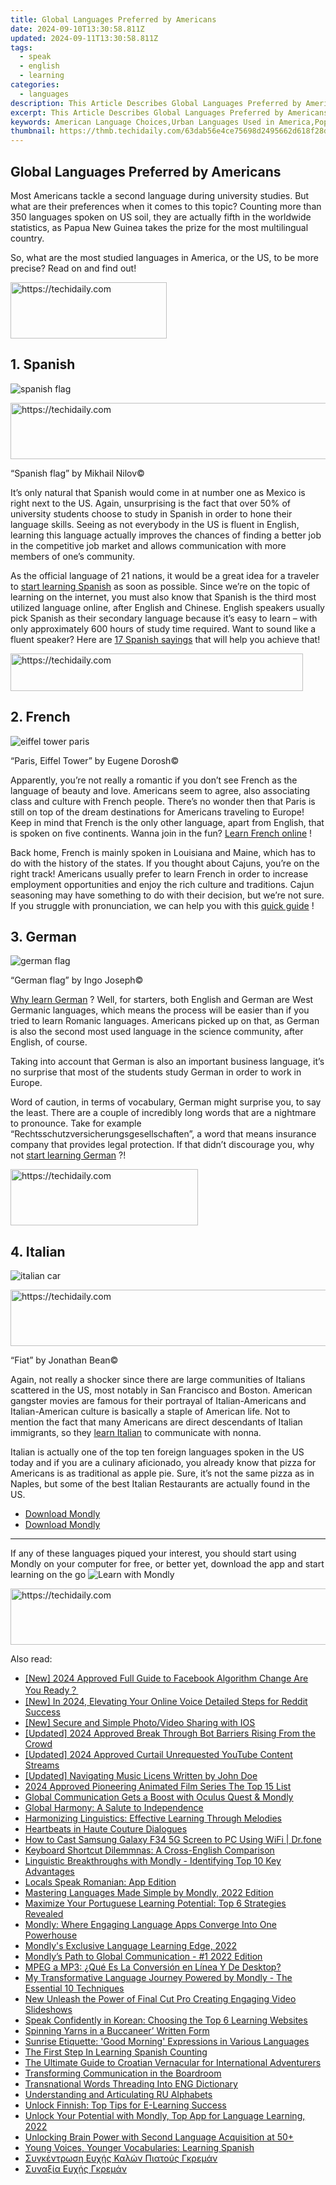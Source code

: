 ```yaml
---
title: Global Languages Preferred by Americans
date: 2024-09-10T13:30:58.811Z
updated: 2024-09-11T13:30:58.811Z
tags:
  - speak
  - english
  - learning
categories:
  - languages
description: This Article Describes Global Languages Preferred by Americans
excerpt: This Article Describes Global Languages Preferred by Americans
keywords: American Language Choices,Urban Languages Used in America,Popular Foreign Languages in the USA,English Proficiency Among American Residents,Bilingual Education in America,Multicultural Languages USA,International Language Programs for Americans
thumbnail: https://thmb.techidaily.com/63dab56e4ce75698d2495662d618f28dc10e8ea5781384709b703dd0571829f2.jpg
---
```


## Global Languages Preferred by Americans

 Most Americans tackle a second language during university studies. But what are their preferences when it comes to this topic? Counting more than 350 languages spoken on US soil, they are actually fifth in the worldwide statistics, as Papua New Guinea takes the prize for the most multilingual country.

 So, what are the most studied languages in America, or the US, to be more precise? Read on and find out!





<!-- affiliate ads begin -->
<a href="https://aligracehair.sjv.io/c/5597632/2115914/19272" target="_top" id="2115914">
  <img src="//a.impactradius-go.com/display-ad/19272-2115914" border="0" alt="https://techidaily.com" width="250" height="90"/>
</a>
<img height="0" width="0" src="https://aligracehair.sjv.io/i/5597632/2115914/19272" style="position:absolute;visibility:hidden;" border="0" />
<!-- affiliate ads end -->




## 1\. Spanish

![spanish flag](https://edge.mondly.com/blog/wp-content/uploads/2021/12/spanish-flag-960x639.jpg "Which Are The Most Studied Foreign Languages In America? 2")





<!-- affiliate ads begin -->
<a href="https://appsumo.8odi.net/c/5597632/2118314/7443" target="_top" id="2118314">
  <img src="//a.impactradius-go.com/display-ad/7443-2118314" border="0" alt="https://techidaily.com" width="728" height="90"/>
</a>
<img height="0" width="0" src="https://appsumo.8odi.net/i/5597632/2118314/7443" style="position:absolute;visibility:hidden;" border="0" />
<!-- affiliate ads end -->




 “Spanish flag” by Mikhail Nilov©

 It’s only natural that Spanish would come in at number one as Mexico is right next to the US. Again, unsurprising is the fact that over 50% of university students choose to study in Spanish in order to hone their language skills. Seeing as not everybody in the US is fluent in English, learning this language actually improves the chances of finding a better job in the competitive job market and allows communication with more members of one’s community.

 As the official language of 21 nations, it would be a great idea for a traveler to [start learning Spanish](https://shop.mondly.com/affiliate.php?ACCOUNT=ATISTUDI&AFFILIATE=108875&PATH=https://www.mondly.com?AFFILIATE=108875)  as soon as possible. Since we’re on the topic of learning on the internet, you must also know that Spanish is the third most utilized language online, after English and Chinese. English speakers usually pick Spanish as their secondary language because it’s easy to learn – with only approximately 600 hours of study time required. Want to sound like a fluent speaker? Here are [17 Spanish sayings](https://shop.mondly.com/affiliate.php?ACCOUNT=ATISTUDI&AFFILIATE=108875&PATH=https://www.mondly.com?AFFILIATE=108875) that will help you achieve that!





<!-- affiliate ads begin -->
<a href="https://aligracehair.sjv.io/c/5597632/2135360/19272" target="_top" id="2135360">
  <img src="//a.impactradius-go.com/display-ad/19272-2135360" border="0" alt="https://techidaily.com" width="468" height="60"/>
</a>
<img height="0" width="0" src="https://aligracehair.sjv.io/i/5597632/2135360/19272" style="position:absolute;visibility:hidden;" border="0" />
<!-- affiliate ads end -->




## 2\. French

![eiffel tower paris](https://edge.mondly.com/blog/wp-content/uploads/2021/12/eiffel-tower-paris-960x640.jpg "Which Are The Most Studied Foreign Languages In America? 3")

 “Paris, Eiffel Tower” by Eugene Dorosh©

 Apparently, you’re not really a romantic if you don’t see French as the language of beauty and love. Americans seem to agree, also associating class and culture with French people. There’s no wonder then that Paris is still on top of the dream destinations for Americans traveling to Europe! Keep in mind that French is the only other language, apart from English, that is spoken on five continents. Wanna join in the fun? [Learn French online](https://shop.mondly.com/affiliate.php?ACCOUNT=ATISTUDI&AFFILIATE=108875&PATH=https://www.mondly.com?AFFILIATE=108875) !

 Back home, French is mainly spoken in Louisiana and Maine, which has to do with the history of the states. If you thought about Cajuns, you’re on the right track! Americans usually prefer to learn French in order to increase employment opportunities and enjoy the rich culture and traditions. Cajun seasoning may have something to do with their decision, but we’re not sure. If you struggle with pronunciation, we can help you with this [quick guide](https://shop.mondly.com/affiliate.php?ACCOUNT=ATISTUDI&AFFILIATE=108875&PATH=https://www.mondly.com?AFFILIATE=108875) !

## 3\. German

![german flag](https://edge.mondly.com/blog/wp-content/uploads/2021/12/german-flag-960x587.jpg "Which Are The Most Studied Foreign Languages In America? 4")

 “German flag” by Ingo Joseph©

[Why learn German](https://shop.mondly.com/affiliate.php?ACCOUNT=ATISTUDI&AFFILIATE=108875&PATH=https://www.mondly.com?AFFILIATE=108875)  ? Well, for starters, both English and German are West Germanic languages, which means the process will be easier than if you tried to learn Romanic languages. Americans picked up on that, as German is also the second most used language in the science community, after English, of course.

 Taking into account that German is also an important business language, it’s no surprise that most of the students study German in order to work in Europe.

 Word of caution, in terms of vocabulary, German might surprise you, to say the least. There are a couple of incredibly long words that are a nightmare to pronounce. Take for example “Rechtsschutzversicherungsgesellschaften”, a word that means insurance company that provides legal protection. If that didn’t discourage you, why not [start learning German](https://shop.mondly.com/affiliate.php?ACCOUNT=ATISTUDI&AFFILIATE=108875&PATH=https://www.mondly.com?AFFILIATE=108875) ?!





<!-- affiliate ads begin -->
<a href="https://aidotcom.pxf.io/c/5597632/2129041/19576" target="_top" id="2129041">
  <img src="//a.impactradius-go.com/display-ad/19576-2129041" border="0" alt="https://techidaily.com" width="300" height="90"/>
</a>
<img height="0" width="0" src="https://aidotcom.pxf.io/i/5597632/2129041/19576" style="position:absolute;visibility:hidden;" border="0" />
<!-- affiliate ads end -->




## 4\. Italian

![italian car](https://edge.mondly.com/blog/wp-content/uploads/2021/12/italian-car-960x644.jpg "Which Are The Most Studied Foreign Languages In America? 5")





<!-- affiliate ads begin -->
<a href="https://ephamedtechinc.pxf.io/c/5597632/2137204/26400" target="_top" id="2137204">
  <img src="//a.impactradius-go.com/display-ad/26400-2137204" border="0" alt="https://techidaily.com" width="728" height="90"/>
</a>
<img height="0" width="0" src="https://ephamedtechinc.pxf.io/i/5597632/2137204/26400" style="position:absolute;visibility:hidden;" border="0" />
<!-- affiliate ads end -->




 “Fiat” by Jonathan Bean©

 Again, not really a shocker since there are large communities of Italians scattered in the US, most notably in San Francisco and Boston. American gangster movies are famous for their portrayal of Italian-Americans and Italian-American culture is basically a staple of American life. Not to mention the fact that many Americans are direct descendants of Italian immigrants, so they [learn Italian](https://shop.mondly.com/affiliate.php?ACCOUNT=ATISTUDI&AFFILIATE=108875&PATH=https://www.mondly.com?AFFILIATE=108875) to communicate with nonna.

 Italian is actually one of the top ten foreign languages spoken in the US today and if you are a culinary aficionado, you already know that pizza for Americans is as traditional as apple pie. Sure, it’s not the same pizza as in Naples, but some of the best Italian Restaurants are actually found in the US.

* [Download Mondly](https://www.facebook.com/sharer/sharer.php?u=https%3A%2F%2Fwww.mondly.com%2Fblog%2Fmost-studied-languages-america%2F&t=Which+Are+the+Most+Studied+Foreign+Languages+in+America%3F "Share on Facebook")
* [Download Mondly](https://shop.mondly.com/affiliate.php?ACCOUNT=ATISTUDI&AFFILIATE=108875&PATH=https://www.mondly.com?AFFILIATE=108875)

---

 If any of these languages piqued your interest, you should start using Mondly on your computer for free, or better yet, download the app and start learning on the go ![Learn with Mondly](https://adjt.mondly.com/5ixfg4k?campaign=blog-post-id-6310&fallback=https%3A%2F%2Fapp.mondly.com%3Futm%5Fmedium%3Dblog%5Fblog-post-id-6310%26utm%5Fsource%3Dblog-post-id-6310&redirect%5Fmacos=https%3A%2F%2Fapp.mondly.com%3Futm%5Fmedium%3Dblog%5Fblog-post-id-6310%26utm%5Fsource%3Dblog-post-id-6310&redirect%5Fandroid=https%3A%2F%2Fplay.google.com%2Fstore%2Fapps%2Fdetails%3Fid%3Dcom.atistudios.mondly.languages%3Futm%5Fmedium%3Dblog%5Fblog-post-id-6310%26utm%5Fsource%3Dblog-post-id-6310&redirect%5Fios=https%3A%2F%2Fapps.apple.com%2Fapp%2Fapple-store%2Fid987873536%3Fpt%3D78954800%26ct%3Dblog-post-id-6310%26mt%3D8 "Learn with Mondly")





<!-- affiliate ads begin -->
<a href="https://unicoeye.pxf.io/c/5597632/2134227/18498" target="_top" id="2134227">
  <img src="//a.impactradius-go.com/display-ad/18498-2134227" border="0" alt="https://techidaily.com" width="728" height="90"/>
</a>
<img height="0" width="0" src="https://unicoeye.pxf.io/i/5597632/2134227/18498" style="position:absolute;visibility:hidden;" border="0" />
<!-- affiliate ads end -->




<ins class="adsbygoogle"
     style="display:block"
     data-ad-format="autorelaxed"
     data-ad-client="ca-pub-7571918770474297"
     data-ad-slot="1223367746"></ins>



<ins class="adsbygoogle"
     style="display:block"
     data-ad-client="ca-pub-7571918770474297"
     data-ad-slot="8358498916"
     data-ad-format="auto"
     data-full-width-responsive="true"></ins>

<span class="atpl-alsoreadstyle">Also read:</span>
<div><ul>
<li><a href="https://facebook-videos.techidaily.com/new-2024-approved-full-guide-to-facebook-algorithm-change-are-you-ready/"><u>[New] 2024 Approved  Full Guide to Facebook Algorithm Change   Are You Ready？</u></a></li>
<li><a href="https://fox-links.techidaily.com/new-in-2024-elevating-your-online-voice-detailed-steps-for-reddit-success/"><u>[New] In 2024, Elevating Your Online Voice  Detailed Steps for Reddit Success</u></a></li>
<li><a href="https://extra-guidance.techidaily.com/new-secure-and-simple-photovideo-sharing-with-ios/"><u>[New] Secure and Simple Photo/Video Sharing with IOS</u></a></li>
<li><a href="https://facebook-video-share.techidaily.com/updated-2024-approved-break-through-bot-barriers-rising-from-the-crowd/"><u>[Updated] 2024 Approved  Break Through Bot Barriers  Rising From the Crowd</u></a></li>
<li><a href="https://facebook-video-share.techidaily.com/updated-2024-approved-curtail-unrequested-youtube-content-streams/"><u>[Updated] 2024 Approved  Curtail Unrequested YouTube Content Streams</u></a></li>
<li><a href="https://instagram-video-recordings.techidaily.com/updated-navigating-music-licens-written-by-john-doe/"><u>[Updated] Navigating Music Licens Written by John Doe</u></a></li>
<li><a href="https://fox-info.techidaily.com/2024-approved-pioneering-animated-film-series-the-top-15-list/"><u>2024 Approved  Pioneering Animated Film Series  The Top 15 List</u></a></li>
<li><a href="https://mondly-stories.techidaily.com/global-communication-gets-a-boost-with-oculus-quest-and-mondly/"><u>Global Communication Gets a Boost with Oculus Quest & Mondly</u></a></li>
<li><a href="https://mondly-stories.techidaily.com/global-harmony-a-salute-to-independence/"><u>Global Harmony: A Salute to Independence</u></a></li>
<li><a href="https://mondly-stories.techidaily.com/harmonizing-linguistics-effective-learning-through-melodies/"><u>Harmonizing Linguistics: Effective Learning Through Melodies</u></a></li>
<li><a href="https://mondly-stories.techidaily.com/heartbeats-in-haute-couture-dialogues/"><u>Heartbeats in Haute Couture Dialogues</u></a></li>
<li><a href="https://screen-mirror.techidaily.com/how-to-cast-samsung-galaxy-f34-5g-screen-to-pc-using-wifi-drfone-by-drfone-android/"><u>How to Cast Samsung Galaxy F34 5G Screen to PC Using WiFi | Dr.fone</u></a></li>
<li><a href="https://mondly-stories.techidaily.com/keyboard-shortcut-dilemmnas-a-cross-english-comparison/"><u>Keyboard Shortcut Dilemmnas: A Cross-English Comparison</u></a></li>
<li><a href="https://mondly-stories.techidaily.com/linguistic-breakthroughs-with-mondly-identifying-top-10-key-advantages/"><u>Linguistic Breakthroughs with Mondly - Identifying Top 10 Key Advantages</u></a></li>
<li><a href="https://mondly-stories.techidaily.com/locals-speak-romanian-app-edition/"><u>Locals Speak Romanian: App Edition</u></a></li>
<li><a href="https://mondly-stories.techidaily.com/mastering-languages-made-simple-by-mondly-2022-edition/"><u>Mastering Languages Made Simple by Mondly, 2022 Edition</u></a></li>
<li><a href="https://mondly-stories.techidaily.com/maximize-your-portuguese-learning-potential-top-6-strategies-revealed/"><u>Maximize Your Portuguese Learning Potential: Top 6 Strategies Revealed</u></a></li>
<li><a href="https://mondly-stories.techidaily.com/mondly-where-engaging-language-apps-converge-into-one-powerhouse/"><u>Mondly: Where Engaging Language Apps Converge Into One Powerhouse</u></a></li>
<li><a href="https://mondly-stories.techidaily.com/mondlys-exclusive-language-learning-edge-2022/"><u>Mondly's Exclusive Language Learning Edge, 2022</u></a></li>
<li><a href="https://mondly-stories.techidaily.com/mondlys-path-to-global-communication-1-2022-edition/"><u>Mondly’s Path to Global Communication - #1 2022 Edition</u></a></li>
<li><a href="https://discover-exclusive.techidaily.com/mpeg-a-mp3-que-es-la-conversion-en-linea-y-de-desktop/"><u>MPEG a MP3: ¿Qué Es La Conversión en Línea Y De Desktop?</u></a></li>
<li><a href="https://mondly-stories.techidaily.com/my-transformative-language-journey-powered-by-mondly-the-essential-10-techniques/"><u>My Transformative Language Journey Powered by Mondly - The Essential 10 Techniques</u></a></li>
<li><a href="https://smart-video-creator.techidaily.com/new-unleash-the-power-of-final-cut-pro-creating-engaging-video-slideshows/"><u>New Unleash the Power of Final Cut Pro Creating Engaging Video Slideshows</u></a></li>
<li><a href="https://mondly-stories.techidaily.com/speak-confidently-in-korean-choosing-the-top-6-learning-websites/"><u>Speak Confidently in Korean: Choosing the Top 6 Learning Websites</u></a></li>
<li><a href="https://mondly-stories.techidaily.com/spinning-yarns-in-a-buccaneer-written-form/"><u>Spinning Yarns in a Buccaneer’ Written Form</u></a></li>
<li><a href="https://mondly-stories.techidaily.com/sunrise-etiquette-good-morning-expressions-in-various-languages/"><u>Sunrise Etiquette: 'Good Morning' Expressions in Various Languages</u></a></li>
<li><a href="https://mondly-stories.techidaily.com/the-first-step-in-learning-spanish-counting/"><u>The First Step In Learning Spanish Counting</u></a></li>
<li><a href="https://mondly-stories.techidaily.com/the-ultimate-guide-to-croatian-vernacular-for-international-adventurers/"><u>The Ultimate Guide to Croatian Vernacular for International Adventurers</u></a></li>
<li><a href="https://mondly-stories.techidaily.com/transforming-communication-in-the-boardroom/"><u>Transforming Communication in the Boardroom</u></a></li>
<li><a href="https://mondly-stories.techidaily.com/transnational-words-threading-into-eng-dictionary/"><u>Transnational Words Threading Into ENG Dictionary</u></a></li>
<li><a href="https://mondly-stories.techidaily.com/understanding-and-articulating-ru-alphabets/"><u>Understanding and Articulating RU Alphabets</u></a></li>
<li><a href="https://mondly-stories.techidaily.com/unlock-finnish-top-tips-for-e-learning-success/"><u>Unlock Finnish: Top Tips for E-Learning Success</u></a></li>
<li><a href="https://mondly-stories.techidaily.com/unlock-your-potential-with-mondly-top-app-for-language-learning-2022/"><u>Unlock Your Potential with Mondly, Top App for Language Learning, 2022</u></a></li>
<li><a href="https://mondly-stories.techidaily.com/unlocking-brain-power-with-second-language-acquisition-at-50plus/"><u>Unlocking Brain Power with Second Language Acquisition at 50+</u></a></li>
<li><a href="https://mondly-stories.techidaily.com/young-voices-younger-vocabularies-learning-spanish/"><u>Young Voices, Younger Vocabularies: Learning Spanish</u></a></li>
<li><a href="https://mondly-stories.techidaily.com/sygkentrwsh-eyxhs-kalwn-piatoys-gkreman/"><u>Συγκέντρωση Ευχής Καλών Πιατούς Γκρεμάν</u></a></li>
<li><a href="https://mondly-stories.techidaily.com/syna3ia-eyxhs-gkreman/"><u>Συναξία Ευχής Γκρεμάν</u></a></li>
</ul></div>
